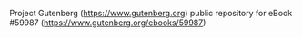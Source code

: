 Project Gutenberg (https://www.gutenberg.org) public repository for
eBook #59987 (https://www.gutenberg.org/ebooks/59987)

